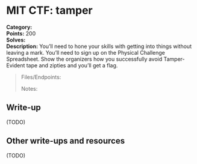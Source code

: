 # MIT CTF: tamper  

**Category:**   
**Points:** 200  
**Solves:**   
**Description:** You’ll need to hone your skills with getting into things without leaving a mark. You’ll need to sign up on the Physical Challenge Spreadsheet. Show the organizers how you successfully avoid Tamper-Evident tape and zipties and you’ll get a flag.  

> Files/Endpoints:  
>   
> Notes:  
> 	  


## Write-up

(TODO)

## Other write-ups and resources

(TODO)
